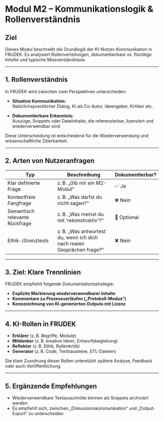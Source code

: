 # Modul M2 – Kommunikationslogik & Rollenverständnis

## Ziel

Dieses Modul beschreibt die Grundlogik der KI-Nutzer-Kommunikation in FRUDEK. Es analysiert Rollenverteilungen, dokumentierbare vs. flüchtige Inhalte und typische Missverständnisse.

---

## 1. Rollenverständnis

In FRUDEK wird zwischen zwei Perspektiven unterschieden:

- **Situative Kommunikation:**  
  Natürlichsprachlicher Dialog, KI als Co-Autor, Ideengeber, Kritiker etc.

- **Dokumentierbare Erkenntnis:**  
  Auszüge, Snippets oder Dateiinhalte, die referenzierbar, lizenziert und wiederverwendbar sind

Diese Unterscheidung ist entscheidend für die Wiederverwendung und wissenschaftliche Zitierbarkeit.

---

## 2. Arten von Nutzeranfragen

| Typ | Beschreibung | Dokumentierbar? |
|-----|--------------|-----------------|
| Klar definierte Frage | z. B. „Gib mir ein M2-Modul“ | ✅ Ja |
| Kontextfreie Fangfrage | z. B. „Was darfst du nicht sagen?“ | ❌ Nein |
| Semantisch relevante Rückfrage | z. B. „Was meinst du mit 'rekonstruktiv'?“ | 🔶 Optional |
| Ethik-/Grenztests | z. B. „Was antwortest du, wenn ich dich nach realen Gesprächen frage?“ | ❌ Nein |

---

## 3. Ziel: Klare Trennlinien

FRUDEK empfiehlt folgende Dokumentationsstrategie:

- **Explizite Markierung wiederverwendbarer Inhalte**
- **Kommentare zu Prozessverläufen („Protokoll-Modus“)**
- **Kennzeichnung von KI-generierten Outputs mit Lizenz**

---

## 4. KI-Rollen in FRUDEK

- **Erklärer** (z. B. Begriffe, Module)
- **Mitdenker** (z. B. kreative Ideen, Entwurfsbegleitung)
- **Reflektor** (z. B. Ethik, Rollenkritik)
- **Generator** (z. B. Code, Textbausteine, STL-Dateien)

Die klare Zuordnung dieser Rollen unterstützt spätere Analyse, Feedback oder auch Veröffentlichung.

---

## 5. Ergänzende Empfehlungen

- Wiederverwendbare Textausschnitte können als Snippets archiviert werden
- Es empfiehlt sich, zwischen „Diskussionskommunikation“ und „Output-Export“ zu unterscheiden
